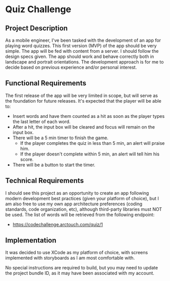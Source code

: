 # Quiz Challenge

## Project Description
As a mobile engineer, I've been tasked with the development of an app for playing word quizzes.
This first version (MVP) of the app should be very simple. The app will be fed with content from a server.
I should follow the design specs given. The app should work and behave correctly both in landscape
and portrait orientations. The development approach is for me to decide based on previous experience
and/or personal interest.

## Functional Requirements
The first release of the app will be very limited in scope, but will serve as the foundation for future
releases. It's expected that the player will be able to:
- Insert words and have them counted as a hit as soon as the player types the last letter of each
word.
- After a hit, the input box will be cleared and focus will remain on the input box.
- There will be a 5 min timer to finish the game.
  - If the player completes the quiz in less than 5 min, an alert will praise him.
  - If the player doesn't complete within 5 min, an alert will tell him his score.
- There will be a button to start the timer.

## Technical Requirements
I should see this project as an opportunity to create an app following modern development best
practices (given your platform of choice), but I am also free to use my own app architecture
preferences (coding standards, code organization, etc), although third-party libraries must NOT be
used.
The list of words will be retrieved from the following endpoint:
-  https://codechallenge.arctouch.com/quiz/1

## Implementation
It was decided to use XCode as my platform of choice, with screens implemented
with storyboards as I am most comfortable with.

No special instructions are required to build, but you may need to update the
project bundle ID, as it may have been associated with my account.

